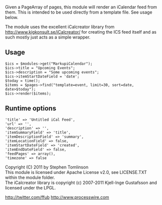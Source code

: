 Given a PageArray of pages, this module will render an iCalendar feed from them. 
This is intended to be used directly from a template file. See usage below.

The module uses the excellent iCalcreator library from http://www.kigkonsult.se/iCalcreator/
for creating the ICS feed itself and as such mostly just acts as a simple wrapper.

Usage
-----

	$ics = $modules->get("MarkupiCalendar"); 
	$ics->title = "Upcoming Events";
	$ics->description = "Some upcoming events";
	$ics->itemStartDateField = 'date';
	$today = time();
	$items = $pages->find("template=event, limit=30, sort=date, date>$today");
	$ics->render($items); 

Runtime options
---------------

	'title' => 'Untitled iCal Feed',
	'url' => '', 
	'description' => '', 
	'itemSummaryField' => 'title',
	'itemDescriptionField' => 'summary',
	'itemLocationField' => false,
	'itemStartDateField' => 'created',
	'itemEndDateField' => false,
	'feedPages' => array(),
	'timezone' => false

Copyright (C) 2011 by Stephen Tomlinson  
This module is licensed under Apache License v2.0, see LICENSE.TXT within the module folder.  
The iCalcreator library is copyright (c) 2007-2011 Kjell-Inge Gustafsson and licensed under the LPGL.

http://twitter.com/ffub
http://www.processwire.com  
